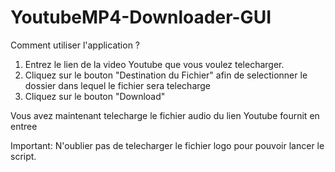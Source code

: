 # YoutubeMP4-Downloader-GUI

Comment utiliser l'application ?

1) Entrez le lien de la video Youtube que vous voulez telecharger.
2) Cliquez sur le bouton "Destination du Fichier" afin de selectionner le dossier dans lequel le fichier sera telecharge
3) Cliquez sur le bouton "Download" 

Vous avez maintenant telecharge le fichier audio du lien Youtube fournit en entree

Important: N'oublier pas de telecharger le fichier logo pour pouvoir lancer le script.
